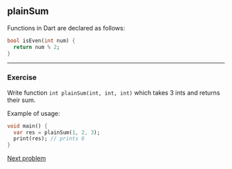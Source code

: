 ## plainSum

Functions in Dart are declared as follows:

```dart
bool isEven(int num) {
  return num % 2;
}
```

---

### **Exercise**

Write function `int plainSum(int, int, int)` which takes 3 ints and returns their sum.

Example of usage:

```dart
void main() {
  var res = plainSum(1, 2, 3);
  print(res); // prints 6
}
```

[Next problem](https://github.com/alem-01/alem_public/edit/master/subjects/flutter_piscine/namedRequiredSum)
